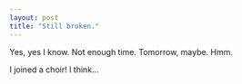 ```yaml
---
layout: post
title: "Still broken."
---
```

Yes, yes I know. Not enough time. Tomorrow, maybe. Hmm.

I joined a choir! I think...

